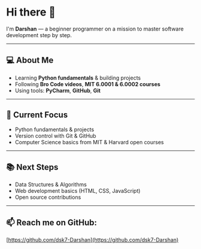 # Hi there 👋  
I'm **Darshan** — a beginner programmer on a mission to master software development step by step.

---

## 💻 About Me  
- Learning **Python fundamentals** & building projects  
- Following **Bro Code videos**, **MIT 6.0001 & 6.0002 courses**  
- Using tools: **PyCharm**, **GitHub**, **Git**

---

## 🔭 Current Focus  
- Python fundamentals & projects  
- Version control with Git & GitHub  
- Computer Science basics from MIT & Harvard open courses

---

## 📚 Next Steps  
- Data Structures & Algorithms  
- Web development basics (HTML, CSS, JavaScript)  
- Open source contributions

---

## 📫 Reach me on GitHub:  
[https://github.com/dsk7-Darshan](https://github.com/dsk7-Darshan)
